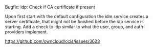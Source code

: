 Bugfix: idp: Check if CA certificate if present

Upon first start with the default configuration the idm service creates
a server certificate, that might not be finished before the idp service
is starting. Add a check to idp similar to what the user, group, and
auth-providers implement.

https://github.com/owncloud/ocis/issues/3623
